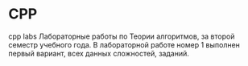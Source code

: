 # CPP
cpp labs
Лабораторные работы по Теории алгоритмов, за второй семестр учебного года.
В лабораторной работе номер 1 выполнен первый вариант, всех данных сложностей, заданий.
